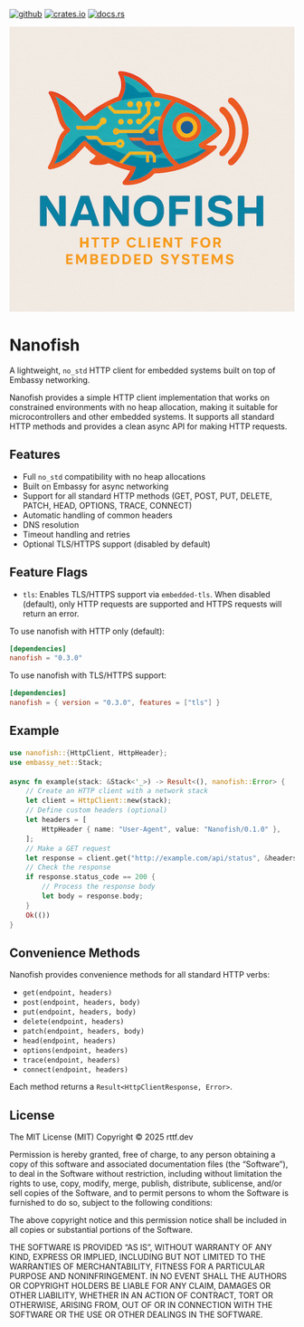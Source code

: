[<img alt="github" src="https://img.shields.io/badge/github-rttfd/nanofish-37a8e0?style=for-the-badge&labelColor=555555&logo=github" height="20">](https://github.com/rttfd/nanofish)
[<img alt="crates.io" src="https://img.shields.io/crates/v/nanofish.svg?style=for-the-badge&color=ff8b94&logo=rust" height="20">](https://crates.io/crates/nanofish)
[<img alt="docs.rs" src="https://img.shields.io/badge/docs.rs-nanofish-bedc9c?style=for-the-badge&labelColor=555555&logo=docs.rs" height="20">](https://docs.rs/nanofish)

![Dall-E generated nanofish image](https://raw.githubusercontent.com/rttfd/static/refs/heads/main/nanofish/nanofish.png)

# Nanofish

A lightweight, `no_std` HTTP client for embedded systems built on top of Embassy networking.

Nanofish provides a simple HTTP client implementation that works on constrained environments with no heap allocation, making it suitable for microcontrollers and other embedded systems. It supports all standard HTTP methods and provides a clean async API for making HTTP requests.

## Features

- Full `no_std` compatibility with no heap allocations
- Built on Embassy for async networking
- Support for all standard HTTP methods (GET, POST, PUT, DELETE, PATCH, HEAD, OPTIONS, TRACE, CONNECT)
- Automatic handling of common headers
- DNS resolution
- Timeout handling and retries
- Optional TLS/HTTPS support (disabled by default)

## Feature Flags

- `tls`: Enables TLS/HTTPS support via `embedded-tls`. When disabled (default), only HTTP requests are supported and HTTPS requests will return an error.

To use nanofish with HTTP only (default):

```toml
[dependencies]
nanofish = "0.3.0"
```

To use nanofish with TLS/HTTPS support:

```toml
[dependencies]
nanofish = { version = "0.3.0", features = ["tls"] }
```

## Example

```rust
use nanofish::{HttpClient, HttpHeader};
use embassy_net::Stack;

async fn example(stack: &Stack<'_>) -> Result<(), nanofish::Error> {
    // Create an HTTP client with a network stack
    let client = HttpClient::new(stack);
    // Define custom headers (optional)
    let headers = [
        HttpHeader { name: "User-Agent", value: "Nanofish/0.1.0" },
    ];
    // Make a GET request
    let response = client.get("http://example.com/api/status", &headers).await?;
    // Check the response
    if response.status_code == 200 {
        // Process the response body
        let body = response.body;
    }
    Ok(())
}
```

## Convenience Methods

Nanofish provides convenience methods for all standard HTTP verbs:

- `get(endpoint, headers)`
- `post(endpoint, headers, body)`
- `put(endpoint, headers, body)`
- `delete(endpoint, headers)`
- `patch(endpoint, headers, body)`
- `head(endpoint, headers)`
- `options(endpoint, headers)`
- `trace(endpoint, headers)`
- `connect(endpoint, headers)`

Each method returns a `Result<HttpClientResponse, Error>`.

## License

The MIT License (MIT)
Copyright © 2025 rttf.dev

Permission is hereby granted, free of charge, to any person obtaining a copy of this software and associated documentation files (the “Software”), to deal in the Software without restriction, including without limitation the rights to use, copy, modify, merge, publish, distribute, sublicense, and/or sell copies of the Software, and to permit persons to whom the Software is furnished to do so, subject to the following conditions:

The above copyright notice and this permission notice shall be included in all copies or substantial portions of the Software.

THE SOFTWARE IS PROVIDED “AS IS”, WITHOUT WARRANTY OF ANY KIND, EXPRESS OR IMPLIED, INCLUDING BUT NOT LIMITED TO THE WARRANTIES OF MERCHANTABILITY, FITNESS FOR A PARTICULAR PURPOSE AND NONINFRINGEMENT. IN NO EVENT SHALL THE AUTHORS OR COPYRIGHT HOLDERS BE LIABLE FOR ANY CLAIM, DAMAGES OR OTHER LIABILITY, WHETHER IN AN ACTION OF CONTRACT, TORT OR OTHERWISE, ARISING FROM, OUT OF OR IN CONNECTION WITH THE SOFTWARE OR THE USE OR OTHER DEALINGS IN THE SOFTWARE.